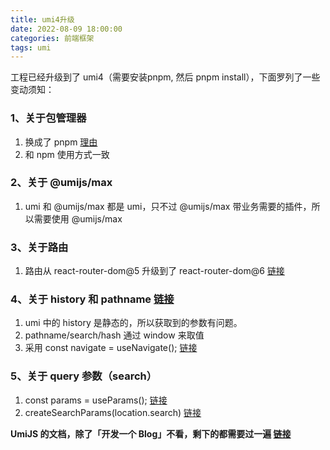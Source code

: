 ```yaml
---
title: umi4升级
date: 2022-08-09 18:00:00
categories: 前端框架
tags: umi
---
```


 工程已经升级到了 umi4（需要安装pnpm, 然后 pnpm install），下面罗列了一些变动须知：

### 1、关于包管理器

1. 换成了 pnpm  [理由](https://juejin.cn/post/7077918263954374670)
2.  和 npm 使用方式一致

### 2、关于 @umijs/max

1. umi 和 @umijs/max 都是 umi，只不过 @umijs/max 带业务需要的插件，所以需要使用 @umijs/max

### 3、关于路由

1. 路由从 react-router-dom@5 升级到了 react-router-dom@6  [链接](https://reactrouter.com/docs/en/v6)

### 4、关于 history 和 pathname  [链接](https://umijs.org/docs/api/api#history)

1. umi 中的 history 是静态的，所以获取到的参数有问题。
2. pathname/search/hash 通过 window 来取值
3. 采用 const navigate = useNavigate();  [链接](https://umijs.org/docs/api/api#usenavigate)

### 5、关于 query 参数（search）

1. const params = useParams();  [链接](https://umijs.org/docs/api/api#useparams)
2. createSearchParams(location.search)  [链接](https://umijs.org/docs/api/api#createsearchparams)

**UmiJS 的文档，除了「开发一个 Blog」不看，剩下的都需要过一遍  [链接](https://umijs.org/docs/tutorials/getting-started)**
